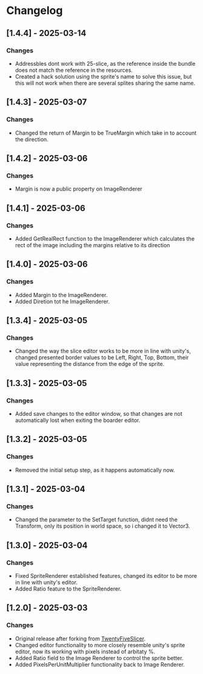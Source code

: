 # Changelog

## [1.4.4] - 2025-03-14
### Changes
- Addressbles dont work with 25-slice, as the reference inside the bundle does not match the reference in the resources.
- Created a hack solution using the sprite's name to solve this issue, but this will not work when there are several splites sharing the same name.

## [1.4.3] - 2025-03-07
### Changes
- Changed the return of Margin to be TrueMargin which take in to account the direction. 

## [1.4.2] - 2025-03-06
### Changes
- Margin is now a public property on ImageRenderer

## [1.4.1] - 2025-03-06
### Changes
- Added GetRealRect function to the ImageRenderer which calculates the rect of the image including the margins relative to its direction

## [1.4.0] - 2025-03-06
### Changes
- Added Margin to the ImageRenderer.
- Added Diretion tot he ImageRenderer.

## [1.3.4] - 2025-03-05
### Changes
- Changed the way the slice editor works to be more in line with unity's, changed presented border values to be Left, Right, Top, Bottom, their value representing the distance from the edge of the sprite.

## [1.3.3] - 2025-03-05
### Changes
- Added save changes to the editor window, so that changes are not automatically lost when exiting the boarder editor.

## [1.3.2] - 2025-03-05
### Changes
- Removed the initial setup step, as it happens automatically now.

## [1.3.1] - 2025-03-04
### Changes
- Changed the parameter to the SetTarget function, didnt need the Transform, only its position in world space, so i changed it to Vector3.

## [1.3.0] - 2025-03-04
### Changes
- Fixed SpriteRenderer established features, changed its editor to be more in line with unity's editor.
- Added Ratio feature to the SpriteRenderer.

## [1.2.0] - 2025-03-03
### Changes
- Original release after forking from [TwentyFiveSlicer](https://github.com/kwan3854/TwentyFiveSlicer).
- Changed editor functionality to more closely resemble unity's sprite editor, now its working with pixels instead of arbitaty %.
- Added Ratio field to the Image Renderer to control the sprite better.
- Added PixelsPerUnitMultiplier functionality back to Image Renderer.